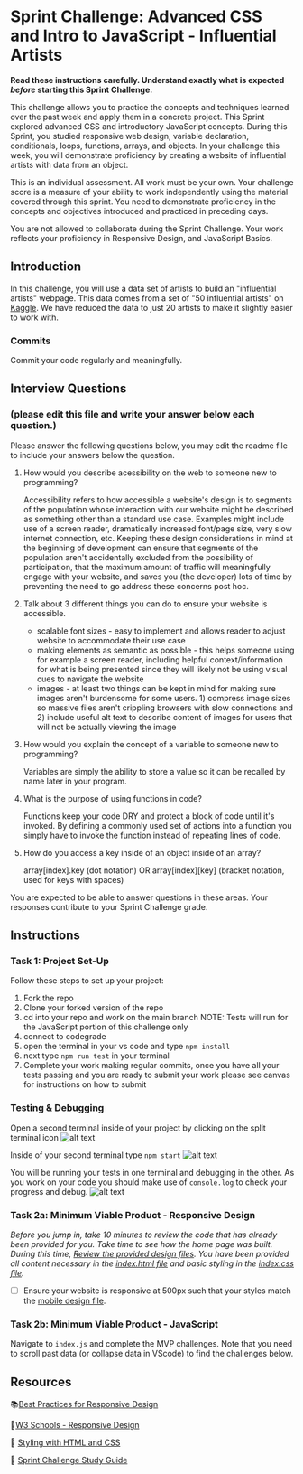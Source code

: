 # Sprint Challenge: Advanced CSS and Intro to JavaScript - Influential Artists

**Read these instructions carefully. Understand exactly what is expected _before_ starting this Sprint Challenge.**

This challenge allows you to practice the concepts and techniques learned over the past week and apply them in a concrete project. This Sprint explored advanced CSS and introductory JavaScript concepts. During this Sprint, you studied responsive web design, variable declaration, conditionals, loops, functions, arrays, and objects. In your challenge this week, you will demonstrate proficiency by creating a website of influential artists with data from an object.

This is an individual assessment. All work must be your own. Your challenge score is a measure of your ability to work independently using the material covered through this sprint. You need to demonstrate proficiency in the concepts and objectives introduced and practiced in preceding days.

You are not allowed to collaborate during the Sprint Challenge. Your work reflects your proficiency in Responsive Design, and JavaScript Basics.


## Introduction

In this challenge, you will use a data set of artists to build an "influential artists" webpage. This data comes from a set of "50 influential artists" on [Kaggle](https://www.kaggle.com/ikarus777/best-artworks-of-all-time). We have reduced the data to just 20 artists to make it slightly easier to work with.

### Commits

Commit your code regularly and meaningfully. 

## Interview Questions
### (please edit this file and write your answer below each question.)

Please answer the following questions below, you may edit the readme file to include your answers below the question.

1. How would you describe acessibility on the web to someone new to programming?

    Accessibility refers to how accessible a website's design is to segments of the population whose interaction with our website might be described as something other than a standard use case. Examples might include use of a screen reader, dramatically increased font/page size, very slow internet connection, etc. Keeping these design considerations in mind at the beginning of development can ensure that segments of the population aren't accidentally excluded from the possibility of participation, that the maximum amount of traffic will meaningfully engage with your website, and saves you (the developer) lots of time by preventing the need to go address these concerns post hoc. 

2. Talk about 3 different things you can do to ensure your website is accessible. 

    - scalable font sizes - easy to implement and allows reader to adjust website to accommodate their use case
    - making elements as semantic as possible - this helps someone using for example a screen reader, including helpful context/information for what is being presented since they will likely not be using visual cues to navigate the website
    - images - at least two things can be kept in mind for making sure images aren't burdensome for some users. 1) compress image sizes so massive files aren't crippling browsers with slow connections and 2) include useful alt text to describe content of images for users that will not be actually viewing the image

3. How would you explain the concept of a variable to someone new to programming?

    Variables are simply the ability to store a value so it can be recalled by name later in your program. 

4. What is the purpose of using functions in code?

    Functions keep your code DRY and protect a block of code until it's invoked. By defining a commonly used set of actions into a function you simply have to invoke the function instead of repeating lines of code.

5. How do you access a key inside of an object inside of an array?

    array[index].key (dot notation) OR array[index][key] (bracket notation, used for keys with spaces)

You are expected to be able to answer questions in these areas. Your responses contribute to your Sprint Challenge grade. 

## Instructions

### Task 1: Project Set-Up

Follow these steps to set up your project:

1. Fork the repo
2. Clone your forked version of the repo
3. cd into your repo and work on the main branch
NOTE: Tests will run for the JavaScript portion of this challenge only
4. connect to codegrade
5. open the terminal in your vs code and type `npm install`
6. next type `npm run test` in your terminal
7. Complete your work making regular commits, once you have all your tests passing and you are ready to submit your work please see canvas for instructions on how to submit

### Testing & Debugging

Open a second terminal inside of your project by clicking on the split terminal icon
![alt text](assets/split_terminal.png "Split Terminal")

Inside of your second terminal type `npm start` 
![alt text](assets/npm_start.png "type npm start")

You will be running your tests in one terminal and debugging in the other. As you work on your code you should make use of `console.log` to check your progress and debug.
![alt text](assets/tests_debug_terminal_final.png "your terminal should look like this")

### Task 2a:  Minimum Viable Product - Responsive Design

*Before you jump in, take 10 minutes to review the code that has already been provided for you. Take time to see how the home page was built. During this time, [Review the provided design files](design/). You have been provided all content necessary in the [index.html file](index.html) and basic styling in the [index.css file](css/index.css).*

* [ ] Ensure your website is responsive at 500px such that your styles match the [mobile design file](design/Mobile.png).

### Task 2b: Minimum Viable Product - JavaScript

Navigate to `index.js` and complete the MVP challenges. Note that you need to scroll past data (or collapse data in VScode) to find the challenges below.



## Resources

📚[Best Practices for Responsive Design](https://www.browserstack.com/guide/responsive-design-breakpoints)

🤝[W3 Schools - Responsive Design](https://www.w3schools.com/html/html_responsive.asp)

👀 [Styling with HTML and CSS](https://www.w3schools.com/html/html_css.asp)

🦄 [Sprint Challenge Study Guide](https://www.notion.so/lambdaschool/Unit-1-Sprint-2-Study-Guide-16f656025c8744458addb068e6348101)





